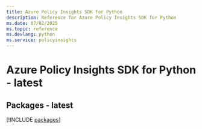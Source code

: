 ```yaml
---
title: Azure Policy Insights SDK for Python
description: Reference for Azure Policy Insights SDK for Python
ms.date: 07/02/2025
ms.topic: reference
ms.devlang: python
ms.service: policyinsights
---
```

# Azure Policy Insights SDK for Python - latest
## Packages - latest
[!INCLUDE [packages](policy-insights-index.md)]